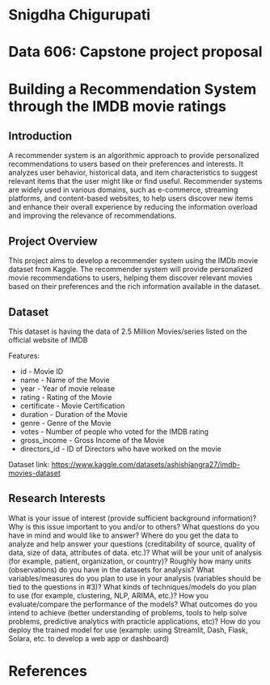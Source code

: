 # Snigdha Chigurupati

# Data 606: Capstone project proposal

# Building a Recommendation System through the IMDB movie ratings

## Introduction
A recommender system is an algorithmic approach to provide personalized recommendations to users based on their preferences and interests. It analyzes user behavior, historical data, and item characteristics to suggest relevant items that the user might like or find useful. Recommender systems are widely used in various domains, such as e-commerce, streaming platforms, and content-based websites, to help users discover new items and enhance their overall experience by reducing the information overload and improving the relevance of recommendations.

## Project Overview
This project aims to develop a recommender system using the IMDb movie dataset from Kaggle. The recommender system will provide personalized movie recommendations to users, helping them discover relevant movies based on their preferences and the rich information available in the dataset.

## Dataset
This dataset is having the data of 2.5 Million Movies/series listed on the official website of IMDB

Features:
- id - Movie ID
- name - Name of the Movie
- year - Year of movie release
- rating - Rating of the Movie
- certificate - Movie Certification
- duration - Duration of the Movie
- genre - Genre of the Movie
- votes - Number of people who voted for the IMDB rating
- gross_income - Gross Income of the Movie
- directors_id - ID of Directors who have worked on the movie

Dataset link: https://www.kaggle.com/datasets/ashishjangra27/imdb-movies-dataset

## Research Interests
What is your issue of interest (provide sufficient background information)?
Why is this issue important to you and/or to others?
What questions do you have in mind and would like to answer?
Where do you get the data to analyze and help answer your questions (creditability of source, quality of data, size of data, attributes of data. etc.)?
What will be your unit of analysis (for example, patient, organization, or country)? Roughly how many units (observations) do you have in the datasets for analysis?
What variables/measures do you plan to use in your analysis (variables should be tied to the questions in #3)?
What kinds of techniques/models do you plan to use (for example, clustering, NLP, ARIMA, etc.)?
How you evaluate/compare the performance of the models?
What outcomes do you intend to achieve (better understanding of problems, tools to help solve problems, predictive analytics with practicle applications, etc)?
How do you deploy the trained model for use (example: using Streamlit, Dash, Flask, Solara, etc. to develop a web app or dashboard)

# References
